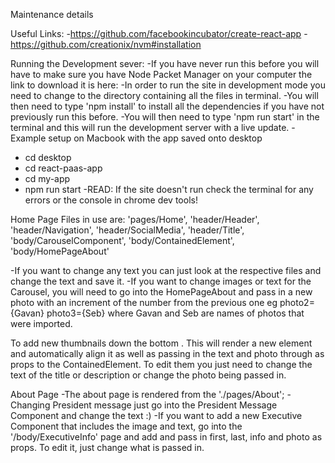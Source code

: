 Maintenance details

Useful Links:
-https://github.com/facebookincubator/create-react-app
-https://github.com/creationix/nvm#installation


Running the Development sever:
-If you have never run this before you will have to make sure you have Node Packet Manager on your computer the link to download it is here:
-In order to run the site in development mode you need to change to the directory containing all the files in terminal.
-You will then need to type 'npm install' to install all the dependencies if you have not previously run this before.
-You will then need to type 'npm run start' in the terminal and this will run the development server with a live update.
-Example setup on Macbook with the app saved onto desktop
  - cd desktop
  - cd react-paas-app
  - cd my-app
  - npm run start
-READ: If the site doesn't run check the terminal for any errors or the console in chrome dev tools!

Home Page
Files in use are: 'pages/Home',
 'header/Header', 'header/Navigation', 'header/SocialMedia', 'header/Title',
 'body/CarouselComponent', 'body/ContainedElement', 'body/HomePageAbout'

-If you want to change any text you can just look at the respective files and change the text and save it.
-If you want to change images or text for the Carousel, you will need to go into the HomePageAbout and pass in a new photo with an increment of the number from the previous one eg photo2={Gavan} photo3={Seb} where Gavan and Seb are names of photos that were imported.

To add new thumbnails down the bottom <Col><ContainedElement photo={Example} title="Example" description="Example"/></Col>. This will render a new element and automatically align it as well as passing in the text and photo through as props to the ContainedElement. To edit them you just need to change the text of the title or description or change the photo being passed in.

About Page
-The about page is rendered from the './pages/About';
-Changing President message just go into the President Message Component and change the text :)
-If you want to add a new Executive Component that includes the image and text, go into the '/body/ExecutiveInfo' page and add <Col md={2}><PersonalDetails /></Col> and pass in first, last, info and photo as props. To edit it, just change what is passed in. 
